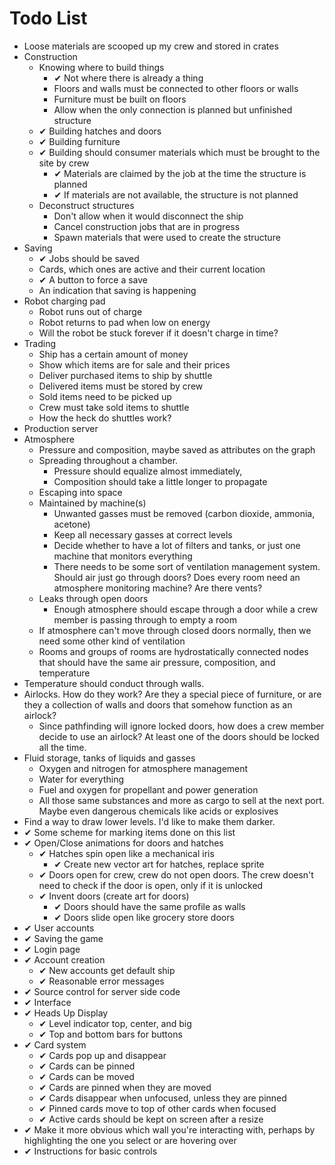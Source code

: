 # Todo List

- Loose materials are scooped up my crew and stored in crates
- Construction
   - Knowing where to build things
      - &#10004; Not where there is already a thing
      - Floors and walls must be connected to other floors or walls
      - Furniture must be built on floors
      - Allow when the only connection is planned but unfinished structure
   - &#10004; Building hatches and doors
   - &#10004; Building furniture
   - &#10004; Building should consumer materials which must be brought to the site by crew
      - &#10004; Materials are claimed by the job at the time the structure is planned
      - &#10004; If materials are not available, the structure is not planned
   - Deconstruct structures
      - Don't allow when it would disconnect the ship
      - Cancel construction jobs that are in progress
      - Spawn materials that were used to create the structure
- Saving
  - &#10004; Jobs should be saved
  - Cards, which ones are active and their current location
  - &#10004; A button to force a save
  - An indication that saving is happening
- Robot charging pad
  - Robot runs out of charge
  - Robot returns to pad when low on energy
  - Will the robot be stuck forever if it doesn't charge in time?
- Trading
  - Ship has a certain amount of money
  - Show which items are for sale and their prices
  - Deliver purchased items to ship by shuttle
  - Delivered items must be stored by crew
  - Sold items need to be picked up
  - Crew must take sold items to shuttle
  - How the heck do shuttles work?
- Production server
- Atmosphere
  - Pressure and composition, maybe saved as attributes on the graph
  - Spreading throughout a chamber.
     - Pressure should equalize almost immediately,
     - Composition should take a little longer to propagate
  - Escaping into space
  - Maintained by machine(s)
     - Unwanted gasses must be removed (carbon dioxide, ammonia, acetone)
     - Keep all necessary gasses at correct levels
     - Decide whether to have a lot of filters and tanks, or just one machine
     that monitors everything
     - There needs to be some sort of ventilation management system.  Should air just go through doors?  Does every room need an atmosphere monitoring machine?  Are there vents?
  - Leaks through open doors
     - Enough atmosphere should escape through a door while a crew member is passing through to empty a room
  - If atmosphere can't move through closed doors normally, then we need some other kind of ventilation
  - Rooms and groups of rooms are hydrostatically connected nodes that should have the same air pressure, composition, and temperature
- Temperature should conduct through walls.
- Airlocks.  How do they work? Are they a special piece of furniture, or are they a collection of walls and doors that somehow function as an airlock?
  - Since pathfinding will ignore locked doors, how does a crew member decide to use an airlock?  At least one of the doors should be locked all the time.
- Fluid storage, tanks of liquids and gasses
  - Oxygen and nitrogen for atmosphere management
  - Water for everything
  - Fuel and oxygen for propellant and power generation
  - All those same substances and more as cargo to sell at the next port. Maybe even dangerous chemicals like acids or explosives
- Find a way to draw lower levels.  I'd like to make them darker.
- &#10004; Some scheme for marking items done on this list
- &#10004; Open/Close animations for doors and hatches
  - &#10004; Hatches spin open like a mechanical iris
     - &#10004; Create new vector art for hatches, replace sprite
  - &#10004; Doors open for crew, crew do not open doors.  The crew doesn't need to check if the door is open, only if it is unlocked
  - &#10004; Invent doors (create art for doors)
     - &#10004; Doors should have the same profile as walls
     - &#10004; Doors slide open like grocery store doors
- &#10004; User accounts
 - &#10004; Saving the game
 - &#10004; Login page
 - &#10004; Account creation
    - &#10004; New accounts get default ship
    - &#10004; Reasonable error messages
 - &#10004; Source control for server side code
- &#10004; Interface
 - &#10004; Heads Up Display
    - &#10004; Level indicator top, center, and big
    - &#10004; Top and bottom bars for buttons
 - &#10004; Card system
    - &#10004; Cards pop up and disappear
    - &#10004; Cards can be pinned
    - &#10004; Cards can be moved
    - &#10004; Cards are pinned when they are moved
    - &#10004; Cards disappear when unfocused, unless they are pinned
    - &#10004; Pinned cards move to top of other cards when focused
    - &#10004; Active cards should be kept on screen after a resize
  - &#10004; Make it more obvious which wall you're interacting with, perhaps by highlighting the one you select or are hovering over
  - &#10004; Instructions for basic controls
